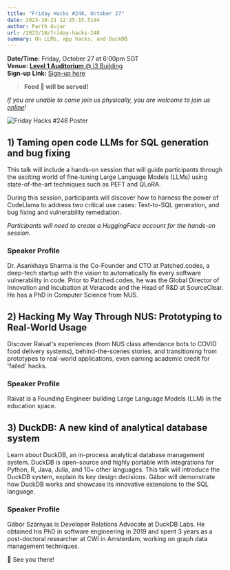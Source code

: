 ```yaml
---
title: "Friday Hacks #248, October 27"
date: 2023-10-21 12:25:15.5144
author: Parth Gujar
url: /2023/10/friday-hacks-248
summary: On LLMs, app hacks, and DuckDB
---
```


**Date/Time:** Friday, October 27 at 6:00pm SGT<br />
**Venue:** [**Level 1 Auditorium** @ i3 Building](https://goo.gl/maps/AgrdhjKriqVQU9z56)<br />
**Sign-up Link:** [Sign-up here](https://hckr.cc/links)<br />

> **Food 🍕 will be served!**

_If you are unable to come join us physically, you are welcome to join us [online](https://tr.ee/LQROP4Hwc8)!_

<img src="/img/2023/fh/248.jpg" alt="Friday Hacks #248 Poster" /><br />

## 1) Taming open code LLMs for SQL generation and bug fixing

This talk will include a hands-on session that will guide participants through the exciting world of fine-tuning Large Language Models (LLMs) using state-of-the-art techniques such as PEFT and QLoRA.

During this session, participants will discover how to harness the power of CodeLlama to address two critical use cases: Text-to-SQL generation, and bug fixing and vulnerability remediation.

_Participants will need to create a HuggingFace account for the hands-on session._

### Speaker Profile

Dr. Asankhaya Sharma is the Co-Founder and CTO at Patched.codes, a deep-tech startup with the vision to automatically fix every software vulnerability in code. Prior to Patched.codes, he was the Global Director of Innovation and Incubation at Veracode and the Head of R&D at SourceClear. He has a PhD in Computer Science from NUS.

## 2) Hacking My Way Through NUS: Prototyping to Real-World Usage

Discover Raivat's experiences (from NUS class attendance bots to COVID food delivery systems), behind-the-scenes stories, and transitioning from prototypes to real-world applications, even earning academic credit for 'failed' hacks.

### Speaker Profile

Raivat is a Founding Engineer building Large Language Models (LLM) in the education space.

## 3) DuckDB: A new kind of analytical database system

Learn about DuckDB, an in-process analytical database management system. DuckDB is open-source and highly portable with integrations for Python, R, Java, Julia, and 10+ other languages. This talk will introduce the DuckDB system, explain its key design decisions. Gábor will demonstrate how DuckDB works and showcase its innovative extensions to the SQL language.

### Speaker Profile

Gábor Szárnyas is Developer Relations Advocate at DuckDB Labs. He obtained his PhD in software engineering in 2019 and spent 3 years as a post-doctoral researcher at CWI in Amsterdam, working on graph data management techniques.

👋 See you there!

